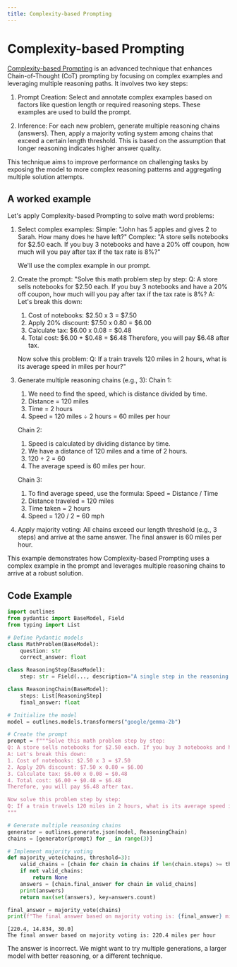 ```yaml
---
title: Complexity-based Prompting
---
```


# Complexity-based Prompting


[Complexity-based Prompting](https://openreview.net/forum?id=yf1icZHC-l9) is an advanced technique that enhances Chain-of-Thought (CoT) prompting by focusing on complex examples and leveraging multiple reasoning paths. It involves two key steps:

1. Prompt Creation: Select and annotate complex examples based on factors like question length or required reasoning steps. These examples are used to build the prompt.

2. Inference: For each new problem, generate multiple reasoning chains (answers). Then, apply a majority voting system among chains that exceed a certain length threshold. This is based on the assumption that longer reasoning indicates higher answer quality.

This technique aims to improve performance on challenging tasks by exposing the model to more complex reasoning patterns and aggregating multiple solution attempts.


## A worked example


Let's apply Complexity-based Prompting to solve math word problems:

1. Select complex examples:
   Simple: "John has 5 apples and gives 2 to Sarah. How many does he have left?"
   Complex: "A store sells notebooks for $2.50 each. If you buy 3 notebooks and have a 20% off coupon, how much will you pay after tax if the tax rate is 8%?"

   We'll use the complex example in our prompt.

2. Create the prompt:
   "Solve this math problem step by step:
   Q: A store sells notebooks for $2.50 each. If you buy 3 notebooks and have a 20% off coupon, how much will you pay after tax if the tax rate is 8%?
   A: Let's break this down:
   1. Cost of notebooks: $2.50 x 3 = $7.50
   2. Apply 20% discount: $7.50 x 0.80 = $6.00
   3. Calculate tax: $6.00 x 0.08 = $0.48
   4. Total cost: $6.00 + $0.48 = $6.48
   Therefore, you will pay $6.48 after tax.

   Now solve this problem:
   Q: If a train travels 120 miles in 2 hours, what is its average speed in miles per hour?"

3. Generate multiple reasoning chains (e.g., 3):
   Chain 1:
   1. We need to find the speed, which is distance divided by time.
   2. Distance = 120 miles
   3. Time = 2 hours
   4. Speed = 120 miles ÷ 2 hours = 60 miles per hour

   Chain 2:
   1. Speed is calculated by dividing distance by time.
   2. We have a distance of 120 miles and a time of 2 hours.
   3. 120 ÷ 2 = 60
   4. The average speed is 60 miles per hour.

   Chain 3:
   1. To find average speed, use the formula: Speed = Distance / Time
   2. Distance traveled = 120 miles
   3. Time taken = 2 hours
   4. Speed = 120 / 2 = 60 mph

4. Apply majority voting:
   All chains exceed our length threshold (e.g., 3 steps) and arrive at the same answer.
   The final answer is 60 miles per hour.

This example demonstrates how Complexity-based Prompting uses a complex example in the prompt and leverages multiple reasoning chains to arrive at a robust solution.

## Code Example






```python
import outlines
from pydantic import BaseModel, Field
from typing import List

# Define Pydantic models
class MathProblem(BaseModel):
    question: str
    correct_answer: float

class ReasoningStep(BaseModel):
    step: str = Field(..., description="A single step in the reasoning process")

class ReasoningChain(BaseModel):
    steps: List[ReasoningStep]
    final_answer: float

# Initialize the model
model = outlines.models.transformers("google/gemma-2b")

# Create the prompt
prompt = f"""Solve this math problem step by step:
Q: A store sells notebooks for $2.50 each. If you buy 3 notebooks and have a 20% off coupon, how much will you pay after tax if the tax rate is 8%?
A: Let's break this down:
1. Cost of notebooks: $2.50 x 3 = $7.50
2. Apply 20% discount: $7.50 x 0.80 = $6.00
3. Calculate tax: $6.00 x 0.08 = $0.48
4. Total cost: $6.00 + $0.48 = $6.48
Therefore, you will pay $6.48 after tax.

Now solve this problem step by step:
Q: If a train travels 120 miles in 2 hours, what is its average speed in miles per hour?
"""

# Generate multiple reasoning chains
generator = outlines.generate.json(model, ReasoningChain)
chains = [generator(prompt) for _ in range(3)]

# Implement majority voting
def majority_vote(chains, threshold=3):
    valid_chains = [chain for chain in chains if len(chain.steps) >= threshold]
    if not valid_chains:
        return None
    answers = [chain.final_answer for chain in valid_chains]
    print(answers)
    return max(set(answers), key=answers.count)

final_answer = majority_vote(chains)
print(f"The final answer based on majority voting is: {final_answer} miles per hour")
```


    [220.4, 14.834, 30.0]
    The final answer based on majority voting is: 220.4 miles per hour


The answer is incorrect. We might want to try multiple generations, a larger model with better reasoning, or a different technique.
